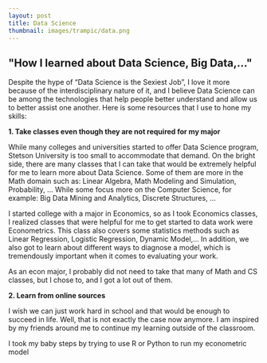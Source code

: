 ```yaml
---
layout: post
title: Data Science
thumbnail: images/trampic/data.png
---
```


## "How I learned about Data Science, Big Data,..."

Despite the hype of “Data Science is the Sexiest Job”, I love it more because of the interdisciplinary nature of it, and I believe Data Science can be among the technologies that help people better understand and allow us to better assist one another. Here is some resources that I use to hone my skills:


__1. Take classes even though they are not required for my major__


While many colleges and universities started to offer Data Science program, Stetson University is too small to accommodate that demand. On the bright side, there are many classes that I can take that would be extremely helpful for me to learn more about Data Science. Some of them are more in the Math domain such as: Linear Algebra, Math Modeling and Simulation, Probability, … While some focus more on the Computer Science, for example: Big Data Mining and Analytics, Discrete Structures, …

I started college with a major in Economics, so as I took Economics classes, I realized classes that were helpful for me to get started to data work were Econometrics. This class also covers some statistics methods such as Linear Regression, Logistic Regression, Dynamic Model,... In addition, we also got to learn about different ways to diagnose a model, which is tremendously important when it comes to evaluating your work.

As an econ major, I probably did not need to take that many of Math and CS classes, but I chose to, and I got a lot out of them.


__2. Learn from online sources__


I wish we can just work hard in school and that would be enough to succeed in life. Well, that is not exactly the case now anymore. I am inspired by my friends around me to continue my learning outside of the classroom.

I took my baby steps by trying to use R or Python to run my econometric model
